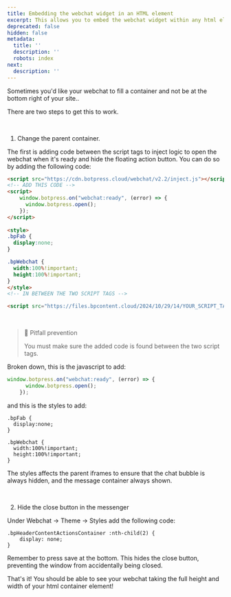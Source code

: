 ```yaml
---
title: Embedding the webchat widget in an HTML element
excerpt: This allows you to embed the webchat widget within any html element.
deprecated: false
hidden: false
metadata:
  title: ''
  description: ''
  robots: index
next:
  description: ''
---
```

Sometimes you'd like your webchat to fill a container and not be at the bottom right of your site.. 

There are two steps to get this to work. 

<br />

1. Change the parent container.

The first is adding code between the script tags to inject logic to open the webchat when it's ready and hide the floating action button. You can do so by adding the following code:

```html html
<script src="https://cdn.botpress.cloud/webchat/v2.2/inject.js"></script>
<!-- ADD THIS CODE -->
<script>
    window.botpress.on("webchat:ready", (error) => {
      window.botpress.open();
    });
</script>
  
<style>
.bpFab {
  display:none;
}

.bpWebchat {
  width:100%!important;
  height:100%!important;
}  
</style>
<!-- IN BETWEEN THE TWO SCRIPT TAGS -->

<script src="https://files.bpcontent.cloud/2024/10/29/14/YOUR_SCRIPT_TAG.js"></script>
```

<br />

> 🚧 Pitfall prevention
>
> You must make sure the added code is found between the two script tags.

Broken down, this is the javascript to add:

```javascript javascript
window.botpress.on("webchat:ready", (error) => {
      window.botpress.open();
    });
```

and this is the styles to add:

```Text CSS
.bpFab {
  display:none;
}

.bpWebchat {
  width:100%!important;
  height:100%!important;
}  
```

The styles affects the parent iframes to ensure that the chat bubble is always hidden, and the message container always shown.

<br />

2. Hide the close button in the messenger

Under Webchat -> Theme -> Styles add the following code:

```Text css
.bpHeaderContentActionsContainer :nth-child(2) {
    display: none;
}
```

Remember to press save at the bottom. This hides the close button, preventing the window from accidentally being closed.

That's it! You should be able to see your webchat taking the full height and width of your html container element!
